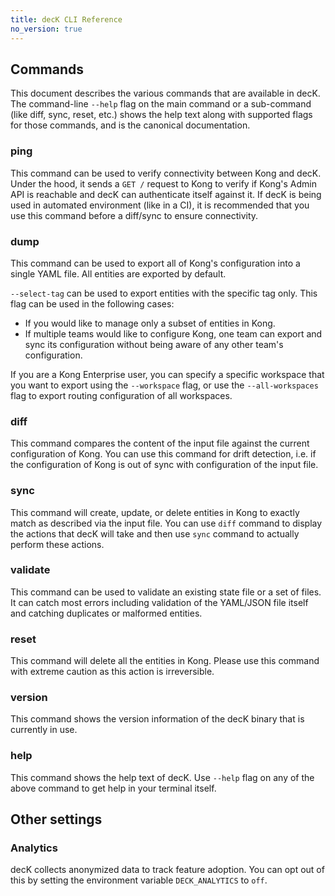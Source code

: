 ```yaml
---
title: decK CLI Reference
no_version: true
---
```


## Commands

This document describes the various commands that are available in decK.
The command-line `--help` flag on the main command or a sub-command (like diff,
sync, reset, etc.) shows the help text along with supported flags for those
commands, and is the canonical documentation.

### ping

This command can be used to verify connectivity between Kong and decK.
Under the hood, it sends a `GET /` request to Kong to verify if Kong's
Admin API is reachable and decK can authenticate itself against it.
If decK is being used in automated environment (like in a CI), it is
recommended that you use this command before a diff/sync to ensure
connectivity.

### dump

This command can be used to export all of Kong's configuration into a single
YAML file. All entities are exported by default.

`--select-tag` can be used to export entities with the specific tag only.
This flag can be used in the following cases:

- If you would like to manage only a subset of entities in Kong.
- If multiple teams would like to configure Kong, one team can export
  and sync its configuration without being aware of any other team's
  configuration.

If you are a Kong Enterprise user, you can specify a specific workspace that
you want to export using the `--workspace` flag, or use the `--all-workspaces` flag
to export routing configuration of all workspaces.

### diff

This command compares the content of the input file against the current
configuration of Kong.
You can use this command for drift detection, i.e. if the configuration
of Kong is out of sync with configuration of the input file.

### sync

This command will create, update, or delete entities in Kong to exactly match
as described via the input file. You can use `diff` command to display
the actions that decK will take and then use `sync` command to actually
perform these actions.

### validate

This command can be used to validate an existing state file or a set of files.
It can catch most errors including validation of the YAML/JSON file itself and
catching duplicates or malformed entities.

### reset

This command will delete all the entities in Kong. Please use this
command with extreme caution as this action is irreversible.

### version

This command shows the version information of the decK binary that is currently
in use.

### help

This command shows the help text of decK. Use `--help` flag on any of the
above command to get help in your terminal itself.

## Other settings

### Analytics

decK collects anonymized data to track feature adoption.
You can opt out of this by setting the environment variable
`DECK_ANALYTICS` to `off`.
